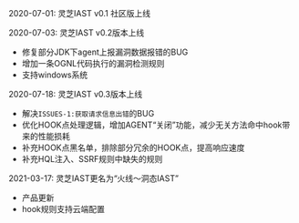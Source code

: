 2020-07-01: 灵芝IAST v0.1 社区版上线

2020-07-03: 灵芝IAST v0.2版本上线
- 修复部分JDK下agent上报漏洞数据报错的BUG
- 增加一条OGNL代码执行的漏洞检测规则
- 支持windows系统

2020-07-18: 灵芝IAST v0.3版本上线
- 解决`ISSUES-1:获取请求信息出错`的BUG
- 优化HOOK点处理逻辑，增加AGENT“关闭”功能，减少无关方法命中hook带来的性能损耗
- 补充HOOK点黑名单，排除部分冗余的HOOK点，提高响应速度
- 补充HQL注入、SSRF规则中缺失的规则

2021-03-17: 灵芝IAST更名为“火线～洞态IAST”
- 产品更新
- hook规则支持云端配置
